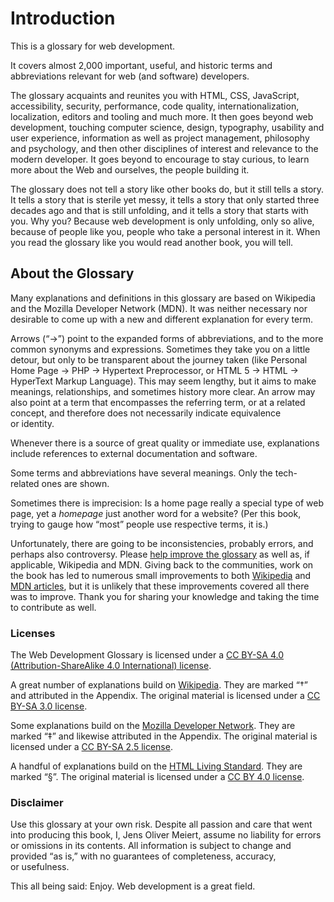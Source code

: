 # Introduction

This is a glossary for web&nbsp;development.

It covers almost 2,000 important, useful, and historic terms and abbreviations relevant for web (and software)&nbsp;developers.

The glossary acquaints and reunites you with HTML, CSS, JavaScript, accessibility, security, performance, code quality, internationalization, localization, editors and tooling and much more. It then goes beyond web development, touching computer science, design, typography, usability and user experience, information as well as project management, philosophy and psychology, and then other disciplines of interest and relevance to the modern developer. It goes beyond to encourage to stay curious, to learn more about the Web and ourselves, the people building&nbsp;it.

The glossary does not tell a story like other books do, but it still tells a story. It tells a story that is sterile yet messy, it tells a story that only started three decades ago and that is still unfolding, and it tells a story that starts with you. Why you? Because web development is only unfolding, only so alive, because of people like you, people who take a personal interest in it. When you read the glossary like you would read another book, you will&nbsp;tell.

## About the Glossary

Many explanations and definitions in this glossary are based on Wikipedia and the Mozilla Developer Network (MDN). It was neither necessary nor desirable to come up with a new and different explanation for every&nbsp;term.

Arrows (“→”) point to the expanded forms of abbreviations, and to the more common synonyms and expressions. Sometimes they take you on a little detour, but only to be transparent about the journey taken (like Personal Home Page → PHP → Hypertext Preprocessor, or HTML&nbsp;5 → HTML → HyperText Markup Language). This may seem lengthy, but it aims to make meanings, relationships, and sometimes history more clear. An arrow may also point at a term that encompasses the referring term, or at a related concept, and therefore does not necessarily indicate equivalence or&nbsp;identity.

Whenever there is a source of great quality or immediate use, explanations include references to external documentation and&nbsp;software.

Some terms and abbreviations have several meanings. Only the tech-related ones are&nbsp;shown.

Sometimes there is imprecision: Is a home page really a special type of web page, yet a _homepage_ just another word for a website? (Per this book, trying to gauge how “most” people use respective terms, it&nbsp;is.)

Unfortunately, there are going to be inconsistencies, probably errors, and perhaps also controversy. Please [help improve the glossary](https://github.com/j9t/web-development-glossary-forum/issues/new) as well as, if applicable, Wikipedia and MDN. Giving back to the communities, work on the book has led to numerous small improvements to both [Wikipedia](https://en.wikipedia.org/wiki/Special:Contributions/Jens_Meiert) and [MDN articles](https://wiki.developer.mozilla.org/en-US/dashboards/revisions?user=j9t), but it is unlikely that these improvements covered all there was to improve. Thank you for sharing your knowledge and taking the time to contribute as&nbsp;well.

### Licenses

The Web Development Glossary is licensed under a [CC BY-SA 4.0 (Attribution-ShareAlike 4.0 International) license](https://creativecommons.org/licenses/by-sa/4.0/).

A great number of explanations build on [Wikipedia](https://en.wikipedia.org/wiki/Main_Page). They are marked “†” and attributed in the Appendix. The original material is licensed under a [CC BY-SA 3.0 license](https://creativecommons.org/licenses/by-sa/3.0/).

Some explanations build on the [Mozilla Developer Network](https://developer.mozilla.org/). They are marked “‡” and likewise attributed in the Appendix. The original material is licensed under a [CC BY-SA 2.5 license](https://creativecommons.org/licenses/by-sa/2.5/).

A handful of explanations build on the [HTML Living Standard](https://html.spec.whatwg.org/). They are marked “§”. The original material is licensed under a [CC BY 4.0 license](https://creativecommons.org/licenses/by/4.0/).

### Disclaimer

Use this glossary at your own risk. Despite all passion and care that went into producing this book, I, Jens Oliver Meiert, assume no liability for errors or omissions in its contents. All information is subject to change and provided “as is,” with no guarantees of completeness, accuracy, or&nbsp;usefulness.

This all being said: Enjoy. Web development is a great&nbsp;field.